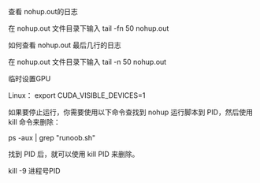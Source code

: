 查看 nohup.out的日志

在 nohup.out 文件目录下输入        tail -fn 50 nohup.out

如何查看 nohup.out 最后几行的日志

在 nohup.out 文件目录下输入        tail -n 50 nohup.out

临时设置GPU

Linux： export CUDA_VISIBLE_DEVICES=1

如果要停止运行，你需要使用以下命令查找到 nohup 运行脚本到 PID，然后使用 kill 命令来删除：

ps -aux | grep "runoob.sh" 

找到 PID 后，就可以使用 kill PID 来删除。

kill -9  进程号PID
